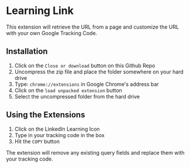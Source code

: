 # Learning Link
This extension will retrieve the URL from a page and customize the URL with your own Google Tracking Code.

## Installation

1. Click on the `Close or download` button on this Github Repo
1. Uncompress the zip file and place the folder somewhere on your hard drive
1. Type: `chrome://extensions` in Google Chrome's address bar
1. Click on the `load unpacked extension` button
1. Select the uncompressed folder from the hard drive

## Using the Extensions

1. Click on the LinkedIn Learning Icon
1. Type in your tracking code in the box
1. Hit the `COPY` button

The extension will remove any existing query fields and replace them with your tracking code.
